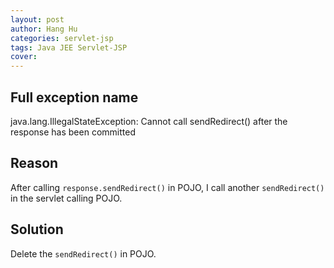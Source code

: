 ```yaml
---
layout: post
author: Hang Hu
categories: servlet-jsp
tags: Java JEE Servlet-JSP 
cover: 
---
```


## Full exception name

java.lang.IllegalStateException: Cannot call sendRedirect() after the response has been committed
## Reason

After calling `response.sendRedirect()` in POJO, I call another `sendRedirect()` in the servlet calling POJO.
## Solution

Delete the `sendRedirect()` in POJO.
